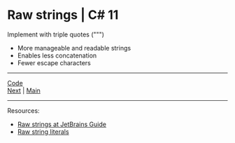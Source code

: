 # Raw strings | C# 11

Implement with triple quotes (""")

* More manageable and readable strings
* Enables less concatenation 
* Fewer escape characters

***
[Code](../Services/OrderService.cs)
<br>
[Next](string-interpolation.md) | [Main](main.md)
***
Resources:

* [Raw strings at JetBrains Guide](https://www.jetbrains.com/guide/dotnet/tips/csharp11-raw-strings/)
* [Raw string literals](https://learn.microsoft.com/dotnet/csharp/whats-new/csharp-11#raw-string-literals)
